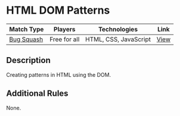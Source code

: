 HTML DOM Patterns
=================

Match Type | Players | Technologies | Link
--- | --- | --- | ---
[Bug Squash](http://kirupa-racquet-club.github.io/match-types/#bug_squash) | Free for all | HTML, CSS, JavaScript | [View](http://kirupa-racquet-club.github.io/kirupa-tennis-html-dom-patterns/)


Description
-----------

Creating patterns in HTML using the DOM.


Additional Rules
----------------

None.
